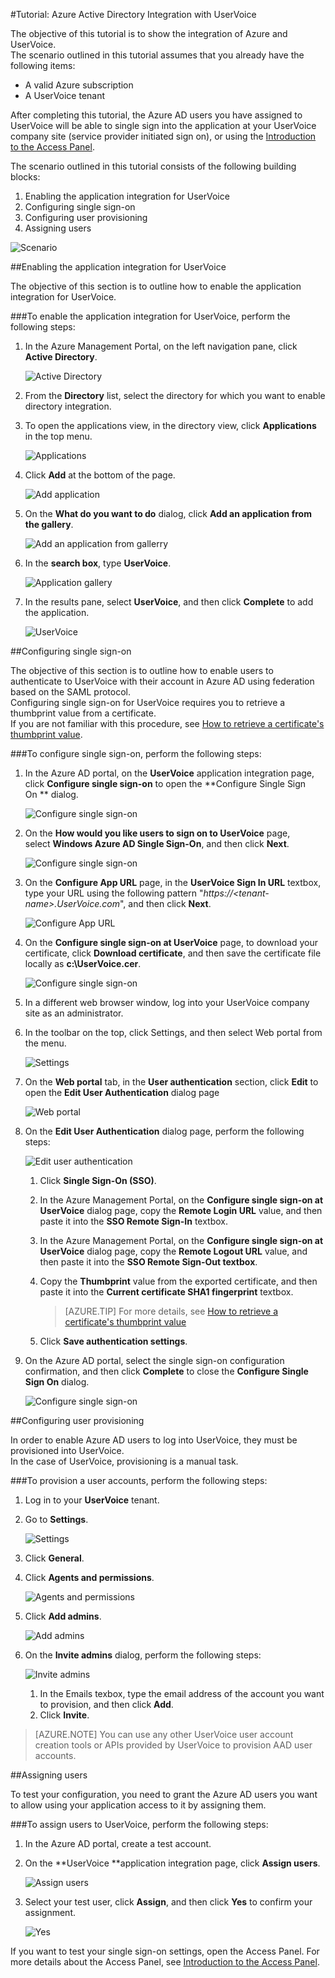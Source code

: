 <properties 
    pageTitle="Tutorial: Azure Active Directory Integration with UserVoice | Windows Azure" 
    description="Learn how to use UserVoice with Azure Active Directory to enable single sign-on, automated provisioning, and more!." 
    services="active-directory" 
    authors="markusvi"  
    documentationCenter="na" 
    manager="stevenpo"/>
<tags
	ms.service="active-directory"
	ms.date="01/12/2016"
	wacn.date=""/>

#Tutorial: Azure Active Directory Integration with UserVoice
  
The objective of this tutorial is to show the integration of Azure and UserVoice.  
The scenario outlined in this tutorial assumes that you already have the following items:

-   A valid Azure subscription
-   A UserVoice tenant
  
After completing this tutorial, the Azure AD users you have assigned to UserVoice will be able to single sign into the application at your UserVoice company site (service provider initiated sign on), or using the [Introduction to the Access Panel](/documentation/articles/active-directory-saas-access-panel-introduction).
  
The scenario outlined in this tutorial consists of the following building blocks:

1.  Enabling the application integration for UserVoice
2.  Configuring single sign-on
3.  Configuring user provisioning
4.  Assigning users

![Scenario](./media/active-directory-saas-uservoice-tutorial/IC777514.png "Scenario")

##Enabling the application integration for UserVoice
  
The objective of this section is to outline how to enable the application integration for UserVoice.

###To enable the application integration for UserVoice, perform the following steps:

1.  In the Azure Management Portal, on the left navigation pane, click **Active Directory**.

    ![Active Directory](./media/active-directory-saas-uservoice-tutorial/IC700993.png "Active Directory")

2.  From the **Directory** list, select the directory for which you want to enable directory integration.

3.  To open the applications view, in the directory view, click **Applications** in the top menu.

    ![Applications](./media/active-directory-saas-uservoice-tutorial/IC700994.png "Applications")

4.  Click **Add** at the bottom of the page.

    ![Add application](./media/active-directory-saas-uservoice-tutorial/IC749321.png "Add application")

5.  On the **What do you want to do** dialog, click **Add an application from the gallery**.

    ![Add an application from gallerry](./media/active-directory-saas-uservoice-tutorial/IC749322.png "Add an application from gallerry")

6.  In the **search box**, type **UserVoice**.

    ![Application gallery](./media/active-directory-saas-uservoice-tutorial/IC777513.png "Application gallery")

7.  In the results pane, select **UserVoice**, and then click **Complete** to add the application.

    ![UserVoice](./media/active-directory-saas-uservoice-tutorial/IC777810.png "UserVoice")

##Configuring single sign-on
  
The objective of this section is to outline how to enable users to authenticate to UserVoice with their account in Azure AD using federation based on the SAML protocol.  
Configuring single sign-on for UserVoice requires you to retrieve a thumbprint value from a certificate.  
If you are not familiar with this procedure, see [How to retrieve a certificate's thumbprint value](http://youtu.be/YKQF266SAxI).

###To configure single sign-on, perform the following steps:

1.  In the Azure AD portal, on the **UserVoice** application integration page, click **Configure single sign-on** to open the **Configure Single Sign On ** dialog.

    ![Configure single sign-on](./media/active-directory-saas-uservoice-tutorial/IC777515.png "Configure single sign-on")

2.  On the **How would you like users to sign on to UserVoice** page, select **Windows Azure AD Single Sign-On**, and then click **Next**.

    ![Configure single sign-on](./media/active-directory-saas-uservoice-tutorial/IC777516.png "Configure single sign-on")

3.  On the **Configure App URL** page, in the **UserVoice Sign In URL** textbox, type your URL using the following pattern "*https://\<tenant-name\>.UserVoice.com*", and then click **Next**.

    ![Configure App URL](./media/active-directory-saas-uservoice-tutorial/IC777517.png "Configure App URL")

4.  On the **Configure single sign-on at UserVoice** page, to download your certificate, click **Download certificate**, and then save the certificate file locally as **c:\\UserVoice.cer**.

    ![Configure single sign-on](./media/active-directory-saas-uservoice-tutorial/IC777518.png "Configure single sign-on")

5.  In a different web browser window, log into your UserVoice company site as an administrator.

6.  In the toolbar on the top, click Settings, and then select Web portal from the menu.

    ![Settings](./media/active-directory-saas-uservoice-tutorial/IC777519.png "Settings")

7.  On the **Web portal** tab, in the **User authentication** section, click **Edit** to open the **Edit User Authentication** dialog page

    ![Web portal](./media/active-directory-saas-uservoice-tutorial/IC777520.png "Web portal")

8.  On the **Edit User Authentication** dialog page, perform the following steps:

    ![Edit user authentication](./media/active-directory-saas-uservoice-tutorial/IC777521.png "Edit user authentication")

    1.  Click **Single Sign-On (SSO)**.
    2.  In the Azure Management Portal, on the **Configure single sign-on at UserVoice** dialog page, copy the **Remote Login URL** value, and then paste it into the **SSO Remote Sign-In** textbox.
    3.  In the Azure Management Portal, on the **Configure single sign-on at UserVoice** dialog page, copy the **Remote Logout URL** value, and then paste it into the **SSO Remote Sign-Out textbox**.
    4.  Copy the **Thumbprint** value from the exported certificate, and then paste it into the **Current certificate SHA1 fingerprint** textbox.  

        >[AZURE.TIP] For more details, see [How to retrieve a certificate's thumbprint value](http://youtu.be/YKQF266SAxI)

    5.  Click **Save authentication settings**.

9.  On the Azure AD portal, select the single sign-on configuration confirmation, and then click **Complete** to close the **Configure Single Sign On** dialog.

    ![Configure single sign-on](./media/active-directory-saas-uservoice-tutorial/IC777522.png "Configure single sign-on")

##Configuring user provisioning
  
In order to enable Azure AD users to log into UserVoice, they must be provisioned into UserVoice.  
In the case of UserVoice, provisioning is a manual task.

###To provision a user accounts, perform the following steps:

1.  Log in to your **UserVoice** tenant.

2.  Go to **Settings**.

    ![Settings](./media/active-directory-saas-uservoice-tutorial/IC777811.png "Settings")

3.  Click **General**.

4.  Click **Agents and permissions**.

    ![Agents and permissions](./media/active-directory-saas-uservoice-tutorial/IC777812.png "Agents and permissions")

5.  Click **Add admins**.

    ![Add admins](./media/active-directory-saas-uservoice-tutorial/IC777813.png "Add admins")

6.  On the **Invite admins** dialog, perform the following steps:

    ![Invite admins](./media/active-directory-saas-uservoice-tutorial/IC777814.png "Invite admins")

    1.  In the Emails texbox, type the email address of the account you want to provision, and then click **Add**.
    2.  Click **Invite**.

>[AZURE.NOTE] You can use any other UserVoice user account creation tools or APIs provided by UserVoice to provision AAD user accounts.

##Assigning users
  
To test your configuration, you need to grant the Azure AD users you want to allow using your application access to it by assigning them.

###To assign users to UserVoice, perform the following steps:

1.  In the Azure AD portal, create a test account.

2.  On the **UserVoice **application integration page, click **Assign users**.

    ![Assign users](./media/active-directory-saas-uservoice-tutorial/IC777523.png "Assign users")

3.  Select your test user, click **Assign**, and then click **Yes** to confirm your assignment.

    ![Yes](./media/active-directory-saas-uservoice-tutorial/IC767830.png "Yes")
  
If you want to test your single sign-on settings, open the Access Panel. For more details about the Access Panel, see [Introduction to the Access Panel](/documentation/articles/active-directory-saas-access-panel-introduction).